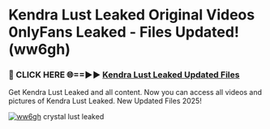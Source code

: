 # Kendra Lust Leaked Original Videos 0nlyFans Leaked - Files Updated! (ww6gh)

<h3>🔴 CLICK HERE 🌐==►► <a href="https://tinyurl.com/2jnfzry5" rel="nofollow">Kendra Lust Leaked Updated Files</a></h3>

Get Kendra Lust Leaked and all content. Now you can access all videos and pictures of Kendra Lust Leaked. New Updated Files 2025!

[![ww6gh](https://i.imgur.com/GyGTBgg.gif)](https://tinyurl.com/2jnfzry5)
crystal lust leaked